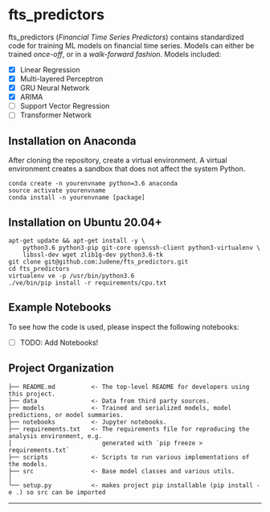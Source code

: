 # fts_predictors
fts_predictors (_Financial Time Series Predictors_) contains standardized code for training ML models on financial time
series. Models can either be trained _once-off_, or in a _walk-forward fashion_. Models included:

- [x] Linear Regression
- [x] Multi-layered Perceptron
- [x] GRU Neural Network
- [x] ARIMA
- [ ] Support Vector Regression
- [ ] Transformer Network

Installation on Anaconda
-------------------------
After cloning the repository, create a virtual environment.
A virtual environment creates a sandbox that does not affect the system Python.
```
conda create -n yourenvname python=3.6 anaconda
source activate yourenvname
conda install -n yourenvname [package]
```

Installation on Ubuntu 20.04+
-------------------------
```
apt-get update && apt-get install -y \
    python3.6 python3-pip git-core openssh-client python3-virtualenv \
    libssl-dev wget zlib1g-dev python3.6-tk
git clone git@github.com:Judene/fts_predictors.git
cd fts_predictors
virtualenv ve -p /usr/bin/python3.6
./ve/bin/pip install -r requirements/cpu.txt
```
 
Example Notebooks
-------------------
To see how the code is used, please inspect the following notebooks:

- [ ] TODO: Add Notebooks!


Project Organization
------------

    ├── README.md          <- The top-level README for developers using this project.
    ├── data               <- Data from third party sources.
    ├── models             <- Trained and serialized models, model predictions, or model summaries.
    ├── notebooks          <- Jupyter notebooks.
    ├── requirements.txt   <- The requirements file for reproducing the analysis environment, e.g.
    │                         generated with `pip freeze > requirements.txt`
    ├── scripts            <- Scripts to run various implementations of the models.
    ├── src                <- Base model classes and various utils.
    │
    └── setup.py           <- makes project pip installable (pip install -e .) so src can be imported


--------
